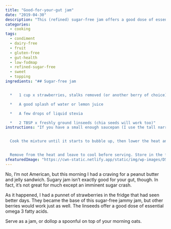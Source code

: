 ```yaml
---
title: "Good-for-your-gut jam"
date: "2019-04-30"
description: "This (refined) sugar-free jam offers a good dose of essential omega 3 fatty acids."
categories: 
  - cooking
tags: 
  - condiment
  - dairy-free
  - fruit
  - gluten-free
  - gut-health
  - low-fodmap
  - refined-sugar-free
  - sweet
  - topping
ingredients: "## Sugar-free jam


  *   1 cup x strawberries, stalks removed (or another berry of choice)

  *   A good splash of water or lemon juice

  *   A few drops of liquid stevia

  *   2 TBSP x freshly ground linseeds (chia seeds will work too)"
instructions: "If you have a small enough saucepan (I use the tall narrow one that comes with my milk frother), you can add the ingredients straight into the pan and blend using a stick blender. A bigger saucepan won't offer enough depth for blending, though. If that's all you have, pre-blend the ingredients before popping them in a saucepan over a medium heat.


  Cook the mixture until it starts to bubble up, then lower the heat and whisk until it thickens. This may happen straight away, or it could take a few minutes.


  Remove from the heat and leave to cool before serving. Store in the fridge for up to a week."
sfeaturedImage: "https://cwn-static.netlify.app/static/img/wp-images/DSC_0274-1.jpg"
---
```


No, I’m not American, but this morning I had a craving for a peanut butter and jelly sandwich. Sugary jam isn’t exactly good for your gut, though. In fact, it’s not great for much except an imminent sugar crash.

As it happened, I had a punnet of strawberries in the fridge that had seen better days. They became the base of this sugar-free jammy jam, but other berries would work just as well. The linseeds offer a good dose of essential omega 3 fatty acids.

Serve as a jam, or dollop a spoonful on top of your morning oats.
